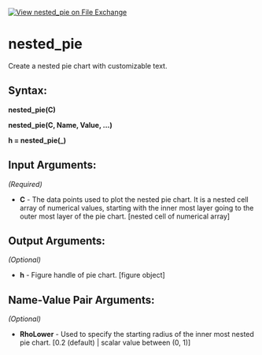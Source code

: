 [![View nested_pie on File Exchange](https://www.mathworks.com/matlabcentral/images/matlab-file-exchange.svg)](https://www.mathworks.com/matlabcentral/fileexchange/122167-nested_pie)

# nested_pie
Create a nested pie chart with customizable text.

## Syntax:
**nested_pie(C)**

**nested_pie(C, Name, Value, ...)**

**h = nested_pie(_)**

## Input Arguments:
*(Required)*

- **C** - The data points used to plot the nested pie chart. It is a nested cell array of numerical values, starting with the inner most layer going to the outer most layer of the pie chart.
          [nested cell of numerical array]

## Output Arguments:
*(Optional)*
- **h**                - Figure handle of pie chart.
                         [figure object]

## Name-Value Pair Arguments:
*(Optional)*

- **RhoLower**       -  Used to specify the starting radius of the inner most nested pie chart.
                        [0.2 (default) | scalar value between (0, 1)]

- **EdgeColor**       - Used to specify the edge color of the wedges.
                        [black (default) | RGB triplet | hexadecimal color code]

- **LineWidth**       - Used to specify the edge line width of the wedges.
                        [2 (default) | scalar value]

- **LineStyle**       - Used to specify edge line style of the wedges.
                        ['-' (default) | '--' | ':' | '-.' | 'none']

- **WedgeColors**     - Used to specify the colors of the individual wedges.
                        [lines colormap (default) | cell array of RGB triplets]

- **PercentStatus**   - Used to specify whether or not to display percentage text.
                        [{'on'} (default) | {'off'} | cell array of percent statuses]

- **PercentPrecision**- Used to specify the percentage text decimal places.
                        [1 (default) | integer value]

- **PercentFontColor**- Used to specify the percentage text font color.
                        [white (default) | RGB triplet | hexadecimal color code]

- **PercentFontSize** - Used to specify the percentage text font size.
                        [10 (default) | scalar value]

- **PercentFontWeight**- Used to specify the percentage text font weight.
                        [bold (default) | 'normal']

- **PercentEdgeColor**- Used to specify the percentage text box edge color.
                        [none (default) | RGB triplet | hexadecimal color code]

- **PercentBackgroundColor**- Used to specify the percentage text box background color.
                        [white (default) | RGB triplet | hexadecimal color code]

- **LabelText**       - Used to specify the label of the outer most layer.
                        [default text | cell array of char]

- **LabelFontSize**   - Used to specify the font size of the labels.
                        [10 (default) | scalar value]

- **LabelFontColor**  - Used to specify the font color of the labels.
                        [white (default) | RGB triplet | hexadecimal color code]

- **LabelFontWeight** - Used to specify the font weight of the labels.
                        [bold (default) | 'normal']

- **LabelEdgeColor**  - Used to specify the edge color of the labels.
                        [none (default) | RGB triplet | hexadecimal color code]

- **LabelBackgroundColor**- Used to specify the background color of the labels.
                        [white (default) | RGB triplet | hexadecimal color code]

- **LabelRotation**   - Used to specify the rotation of the labels.
                        [0 | scalar value]

- **LabelOffset**     - Used to specify the radial offset of the labels.
                        [0 | scalar value]

- **LabelInterpreter**- Used to specify the interpreter of the labels.
                        ['none' | 'tex' | 'latex']

- **FillTransparency**- Used to specify the fill transparency of the wedges.
                        [scalar value between (0, 1)]

## Examples:
### Example 1: Nested pie chart
```matlab
% Initialize data points
inner_pie = [0.1, 0.15, 0.2, 0.05, 0.3, 0.2];
outer_pie = [0.25, 0.25, 0.5];
C = {...
    inner_pie,... % Inner to outer layer
    outer_pie};

% Spider plot
nested_pie(C,...
    'PercentStatus', {'off', 'on'});

% Title
title('Nested Pie Chart');

% Legend properties
legend_str = cell(length(inner_pie), 1);
for ii = 1:length(legend_str)
    inner_value = inner_pie(ii);
    legend_str{ii} = sprintf('Inner Pie #%i: %.1f%%', ii, inner_value*100);
end
lg =legend(legend_str, 'Location', 'eastoutside');
lg.Title.String = 'Inner Pie';
```
<p align="center">
  <img src="screenshot/example1.PNG">
</p>

### Example 2: Nested pie chart with custom colors for each wedge
```matlab
% Initialize data points
inner_pie = [0.1, 0.15, 0.2, 0.05, 0.3, 0.2];
outer_pie = [0.25, 0.25, 0.5];
C = {...
    inner_pie,... % Inner to outer layer
    outer_pie};

% Custom colors
inner_colors = [...
    0 0.4470 0.7410;...
    0 0.4470 0.7410;...
    0.8500 0.3250 0.0980;...
    0.8500 0.3250 0.0980;...
    0.9290 0.6940 0.1250;...
    0.9290 0.6940 0.1250];
outer_colors = [...
    0 0.4470 0.7410;...
    0.8500 0.3250 0.0980;...
    0.9290 0.6940 0.1250];
wedge_colors = {...
    inner_colors,...
    outer_colors};

% Spider plot
nested_pie(C,...
    'WedgeColors', wedge_colors);

% Title
title('Nested Pie Chart');
```
<p align="center">
  <img src="screenshot/example2.PNG">
</p>

### Example 3: Thin pie crust
```matlab
% Initialize data points
inner_pie = [0.1, 0.15, 0.2, 0.05, 0.3, 0.2];
C = {inner_pie};

% Spider plot
nested_pie(C,...
    'RhoLower', 0.7);

% Title
title('Nested Pie Chart');
```
<p align="center">
  <img src="screenshot/example3.PNG">
</p>

### Example 4: Multi-layer nested pie chart
```matlab
% Initialize data points
inner_pie = [0.1, 0.15, 0.2, 0.05, 0.3, 0.2];
middle_pie = [0.2, 0.05, 0.1, 0.1, 0.05, 0.1, 0.2, 0.2];
outer_pie = [0.25, 0.25, 0.5];
C = {...
    inner_pie,... % Inner to outer layer
    middle_pie,...
    outer_pie};

% Spider plot
nested_pie(C,...
    'PercentStatus', {'off', 'off', 'off'});

% Title
title('Nested Pie Chart');
```
<p align="center">
  <img src="screenshot/example4.PNG">
</p>

## Author:
Moses Yoo, (juyoung.m.yoo at gmail dot com)

## Special Thanks:
Special thanks to the following people for their feature recommendations and bug finds.

[![View nested_pie on File Exchange](https://www.mathworks.com/matlabcentral/images/matlab-file-exchange.svg)](https://www.mathworks.com/matlabcentral/fileexchange/122167-nested_pie)